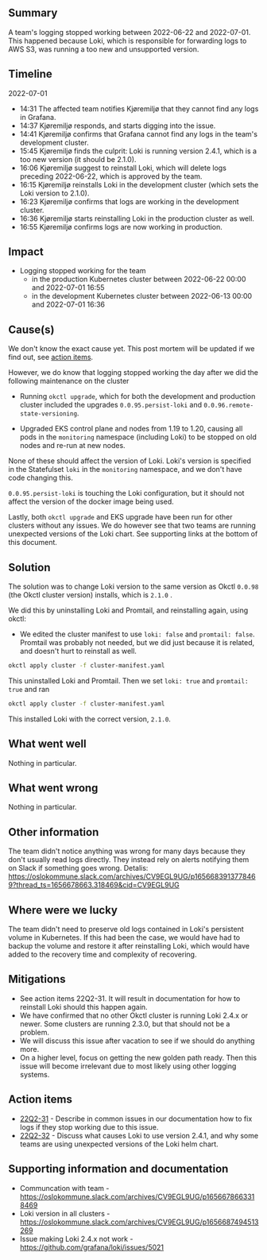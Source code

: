 ## Summary
A team's logging stopped working between 2022-06-22 and 2022-07-01. This happened because Loki, which is responsible for forwarding logs to AWS S3, was running a too new and unsupported version.

## Timeline
2022-07-01

* 14:31 The affected team notifies Kjøremiljø that they cannot find any logs in Grafana.
* 14:37 Kjøremiljø responds, and starts digging into the issue.
* 14:41 Kjøremiljø confirms that Grafana cannot find any logs in the team's development cluster.
* 15:45 Kjøremiljø finds the culprit: Loki is running version 2.4.1, which is a too new version (it should be 2.1.0).
* 16:06 Kjøremiljø suggest to reinstall Loki, which will delete logs preceding 2022-06-22, which is approved by the team.
* 16:15 Kjøremiljø reinstalls Loki in the development cluster (which sets the Loki version to 2.1.0).
* 16:23 Kjøremiljø confirms that logs are working in the development cluster.
* 16:36 Kjøremiljø starts reinstalling Loki in the production cluster as well.
* 16:55 Kjøremiljø confirms logs are now working in production.

## Impact
* Logging stopped working for the team
  * in the production Kubernetes cluster between 2022-06-22 00:00 and 2022-07-01 16:55
  * in the development Kubernetes cluster between  2022-06-13 00:00 and 2022-07-01 16:36

## Cause(s)
We don't know the exact cause yet. This post mortem will be updated if we find out, see [action items](#Action-items).

However, we do know that logging stopped working the day after we did the following maintenance on the cluster

* Running `okctl upgrade`, which for both the development and production cluster included the upgrades `0.0.95.persist-loki` and `0.0.96.remote-state-versioning`. 

* Upgraded EKS control plane and nodes from 1.19 to 1.20, causing all pods in the `monitoring` namespace (including Loki) to be stopped on old nodes and re-run at new nodes.

None of these should affect the version of Loki. Loki's version is specified in the Statefulset `loki` in the `monitoring` namespace, and we don't have code changing this.

`0.0.95.persist-loki` is touching the Loki configuration, but it should not affect the version of the docker image being used.

Lastly, both `okctl upgrade` and EKS upgrade have been run for other clusters without any issues. We do however see that two teams are running unexpected versions of the Loki chart. See supporting links at the bottom of this document.

## Solution
The solution was to change Loki version to the same version as Okctl `0.0.98` (the Okctl cluster version) installs, which is `2.1.0` .

We did this by uninstalling Loki and Promtail, and reinstalling again, using okctl:

* We edited the cluster manifest to use `loki: false` and `promtail: false`. Promtail was probably not needed, but we did just because it is related, and doesn't hurt to reinstall as well.

```bash
okctl apply cluster -f cluster-manifest.yaml
```

This uninstalled Loki and Promtail. Then we set  `loki: true` and `promtail: true` and ran

```bash
okctl apply cluster -f cluster-manifest.yaml
```

This installed Loki with the correct version, `2.1.0`.

## What went well
Nothing in particular.

## What went wrong
Nothing in particular.

## Other information

The team didn't notice anything was wrong for many days because they don't usually read logs directly. They instead rely on alerts notifying them on Slack if something goes wrong. Detalis: https://oslokommune.slack.com/archives/CV9EGL9UG/p1656683913778469?thread_ts=1656678663.318469&cid=CV9EGL9UG

## Where were we lucky
The team didn't need to preserve old logs contained in Loki's persistent volume in Kubernetes. If this had been the case, we would have had to backup the volume and restore it after reinstalling Loki, which would have added to the recovery time and complexity of recovering.

## Mitigations
* See action items 22Q2-31. It will result in documentation for how to reinstall Loki should this happen again.
* We have confirmed that no other Okctl cluster is running Loki 2.4.x or newer. Some clusters are running 2.3.0, but that should not be a problem.
* We will discuss this issue after vacation to see if we should do anything more.
* On a higher level, focus on getting the new golden path ready. Then this issue will become irrelevant due to most likely using other logging systems.

## Action items
* [22Q2-31](https://trello.com/c/K4QykQh0/31-okctio-beskriv-i-common-issues-hvordan-fikse-logging-som-slutter-%C3%A5-funke-pga-loki-24x) - Describe in common issues in our documentation how to fix logs if they stop working due to this issue.
* [22Q2-32](https://trello.com/c/plYjrcfb/32-diskuter-hvordan-loki-i-et-cluster-kunne-f%C3%A5-versjon-241) - Discuss what causes Loki to use version 2.4.1, and why some teams are using unexpected versions of the Loki helm chart.

## Supporting information and documentation
* Communcation with team - https://oslokommune.slack.com/archives/CV9EGL9UG/p1656678663318469
* Loki version in all clusters - https://oslokommune.slack.com/archives/CV9EGL9UG/p1656687494513269
* Issue making Loki 2.4.x not work - https://github.com/grafana/loki/issues/5021



